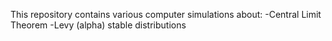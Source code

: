 This repository contains various computer simulations about:
-Central Limit Theorem
-Levy (alpha) stable distributions
